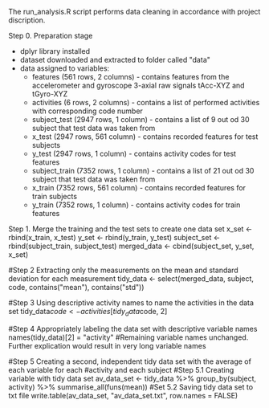 The run_analysis.R script performs data cleaning in accordance with project discription.

Step 0. Preparation stage
 * dplyr library installed
 * dataset downloaded and extracted to folder called "data"
 * data assigned to variables:
     * features (561 rows, 2 columns) - contains features from the accelerometer and gyroscope 3-axial raw signals tAcc-XYZ and tGyro-XYZ
     * activities (6 rows, 2 columns) - contains a list of performed activities with corresponding code number
     * subject_test (2947 rows, 1 column) - contains a list of 9 out od 30 subject that test data was taken from
     * x_test (2947 rows, 561 column) - contains recorded features for test subjects
     * y_test (2947 rows, 1 column) - contains activity codes for test features
     * subject_train (7352 rows, 1 column) - contains a list of 21 out od 30 subject that test data was taken from
     * x_train (7352 rows, 561 column) - contains recorded features for train subjects
     * y_train (7352 rows, 1 column) - contains activity codes for train features <br>

Step 1. Merge the training and the test sets to create one data set
x_set <- rbind(x_train, x_test)
y_set <- rbind(y_train, y_test)
subject_set <- rbind(subject_train, subject_test)
merged_data <- cbind(subject_set, y_set, x_set)

#Step 2 Extracting only the measurements on the mean and standard deviation for each measurement
tidy_data <- select(merged_data, subject, code, contains("mean"), contains("std"))

#Step 3 Using descriptive activity names to name the activities in the data set
tidy_data$code <- activities[tidy_data$code, 2]

#Step 4 Appropriately labeling the data set with descriptive variable names
names(tidy_data)[2] = "activity" 
#Remaining variable names unchanged. Further explication would result in very long variable names

#Step 5 Creating a second, independent tidy data set with the average of each variable for each 
#activity and each subject
  #Step 5.1 Creating variable with tidy data set
av_data_set <- tidy_data %>%
  group_by(subject, activity) %>%
  summarise_all(funs(mean))
  #Set 5.2 Saving tidy data set to txt file
write.table(av_data_set, "av_data_set.txt", row.names = FALSE)
